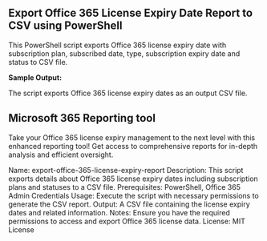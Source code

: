 ## Export Office 365 License Expiry Date Report to CSV using PowerShell

This PowerShell script exports Office 365 license expiry date with subscription plan, subscribed date, type, subscription expiry date and status to CSV file.

**Sample Output:**

The script exports Office 365 license expiry dates as an output CSV file.

## Microsoft 365 Reporting tool

Take your Office 365 license expiry management to the next level with this enhanced reporting tool! Get access to comprehensive reports for in-depth analysis and efficient oversight.

Name: export-office-365-license-expiry-report
Description: This script exports details about Office 365 license expiry dates including subscription plans and statuses to a CSV file.
Prerequisites: PowerShell, Office 365 Admin Credentials
Usage: Execute the script with necessary permissions to generate the CSV report.
Output: A CSV file containing the license expiry dates and related information.
Notes: Ensure you have the required permissions to access and export Office 365 license data.
License: MIT License